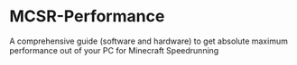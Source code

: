 # MCSR-Performance
A comprehensive guide (software and hardware) to get absolute maximum performance out of your PC for Minecraft Speedrunning
